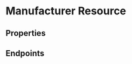 # Manufacturer Resource

## Properties

<ResourceProperties :resource="'manufacturer'" :lang="'en'"/>

<ResourceScopes :resource="'manufacturer'"/>

## Endpoints

[//]: <> (GET ENDPOINT)
<ResourceEndpoint :resource="'manufacturer'" :endpoint="'get'" :lang="'en'">

<template v-slot:responseJSON>

<<< @/docs/fixtures/api/manufacturer/response/json/get_id.json

</template>

<template v-slot:responseXML>

<<< @/docs/fixtures/api/manufacturer/response/xml/get_id.xml

</template>

</ResourceEndpoint>

[//]: <> (GETCOLLECTION ENDPOINT)
<ResourceEndpoint :resource="'manufacturer'" :endpoint="'getCollection'" :lang="'en'">

<template v-slot:responseJSON>

<<< @/docs/fixtures/api/manufacturer/response/json/get_page.json

</template>

<template v-slot:responseXML>

<<< @/docs/fixtures/api/manufacturer/response/xml/get_page.xml

</template>

</ResourceEndpoint>

[//]: <> (POST ENDPOINT)
<ResourceEndpoint :resource="'manufacturer'" :endpoint="'post'" :lang="'en'">

<template v-slot:request>

<<< @/docs/fixtures/api/manufacturer/request/post.json

</template>

<template v-slot:responseJSON>

<<< @/docs/fixtures/api/manufacturer/response/json/get_id.json

</template>

<template v-slot:responseXML>

<<< @/docs/fixtures/api/manufacturer/response/xml/get_id.xml

</template>

</ResourceEndpoint>

[//]: <> (PUT ENDPOINT)
<ResourceEndpoint :resource="'manufacturer'" :endpoint="'put'" :lang="'en'">

<template v-slot:request>

<<< @/docs/fixtures/api/manufacturer/request/put.json

</template>

<template v-slot:responseJSON>

<<< @/docs/fixtures/api/manufacturer/response/json/get_id.json

</template>

<template v-slot:responseXML>

<<< @/docs/fixtures/api/manufacturer/response/xml/get_id.xml

</template>

</ResourceEndpoint>

[//]: <> (DELETE ENDPOINT)
<ResourceEndpoint :resource="'manufacturer'" :endpoint="'delete'" :lang="'en'"/>

